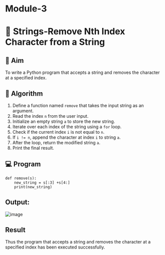 # Module-3
# 🧹 Strings-Remove Nth Index Character from a String

## 🎯 Aim
To write a Python program that accepts a string and removes the character at a specified index.

## 🧠 Algorithm
1. Define a function named `remove` that takes the input string as an argument.
2. Read the index `n` from the user input.
3. Initialize an empty string `a` to store the new string.
4. Iterate over each index of the string using a `for` loop.
5. Check if the current index `i` is not equal to `n`.
6. If `i != n`, append the character at index `i` to string `a`.
7. After the loop, return the modified string `a`.
8. Print the final result.

## 💻 Program

```
def remove(s):
    new_string = s[:3] +s[4:]
    print(new_string)

```

## Output:

![image](https://github.com/user-attachments/assets/c15fa1fb-58c2-4110-a930-ef22220c3e5e)

## Result
Thus the program that accepts a string and removes the character at a specified index has been executed successfully.
